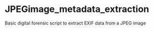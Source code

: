 # JPEGimage_metadata_extraction
Basic digital forensic script to extract EXIF data from a JPEG image
